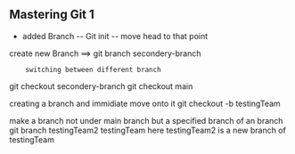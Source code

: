 ## Mastering Git 1

- added Branch
  -- Git init --
  move head to that point

<!-- git checkout 16c5410f9654b2cb392c31ef14aa23693a0e8243  -->

<!-- git checkout main  move head to latest commit -->
<!-- do the same  git checkout -f main -->

<!-- git remote add origin [repo location]
    here origin can be something else with dif repo loction
    like git remote add something [repo location/ clone link]
    you can also push to  diff branch location
like git push origin main or
    git push something main
does the same for diff repo location

new branch   =>  git branch branch name -->

create new Branch ==> git branch secondery-branch

        switching between different branch

git checkout secondery-branch
git checkout main

creating a branch and immidiate move onto it
git checkout -b testingTeam

make a branch not under main branch but a specified branch of an branch
git branch testingTeam2 testingTeam
here testingTeam2 is a new branch of testingTeam
